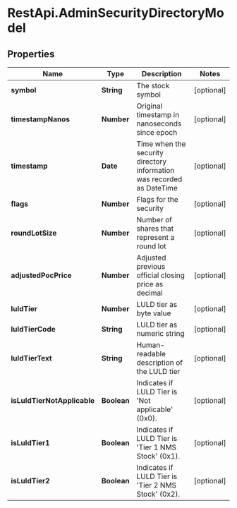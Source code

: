 # RestApi.AdminSecurityDirectoryModel

## Properties

Name | Type | Description | Notes
------------ | ------------- | ------------- | -------------
**symbol** | **String** | The stock symbol | [optional] 
**timestampNanos** | **Number** | Original timestamp in nanoseconds since epoch | [optional] 
**timestamp** | **Date** | Time when the security directory information was recorded as DateTime | [optional] 
**flags** | **Number** | Flags for the security | [optional] 
**roundLotSize** | **Number** | Number of shares that represent a round lot | [optional] 
**adjustedPocPrice** | **Number** | Adjusted previous official closing price as decimal | [optional] 
**luldTier** | **Number** | LULD tier as byte value | [optional] 
**luldTierCode** | **String** | LULD tier as numeric string | [optional] 
**luldTierText** | **String** | Human-readable description of the LULD tier | [optional] 
**isLuldTierNotApplicable** | **Boolean** | Indicates if LULD Tier is &#39;Not applicable&#39; (0x0). | [optional] 
**isLuldTier1** | **Boolean** | Indicates if LULD Tier is &#39;Tier 1 NMS Stock&#39; (0x1). | [optional] 
**isLuldTier2** | **Boolean** | Indicates if LULD Tier is &#39;Tier 2 NMS Stock&#39; (0x2). | [optional] 


